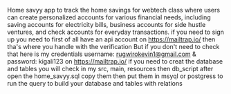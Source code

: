 Home savyy app to track the home savings for webtech class where users can create personalized accounts for various financial needs,
including saving accounts for electricity bills, business accounts for side hustle ventures, and check accounts for everyday transactions.
if you need to sign up you need to first of all have an api account on https://mailtrap.io/ then tha's where you handle with the verification
But if you don't need to check that here is my credentials username: rugwirokevin1@gmail.com & password: kigali123 on https://mailtrap.io/
if you need to creat the database and tables you will check in my src, main, resources then db_script after open the home_savyy.sql copy them
then put them in msyql or postgress to run the query to build your database and tables with relations
